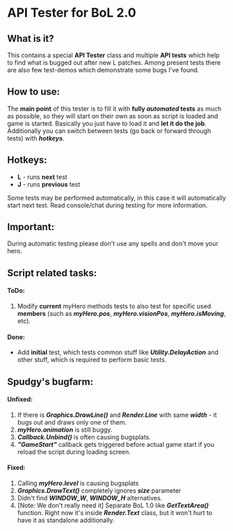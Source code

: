 # API Tester for BoL 2.0

## What is it?
This contains a special **API Tester** class and multiple **API tests** which help to find what is bugged out after new L patches.
Among present tests there are also few test-demos which demonstrate some bugs I've found.

## How to use:
The **main point** of this tester is to fill it with **fully _automated_ tests** as much as possible, so they will start on their own as soon as script is loaded and game is started.
Basically you just have to load it and **let it do the job**. Additionally you can switch between tests (go back or forward through tests) with **_hotkeys_**.

## Hotkeys:
- **L** - runs **next** test
- **J** - runs **previous** test

Some tests may be performed automatically, in this case it will automatically start next test. Read console/chat during testing for more information.

## Important:
During automatic testing please don't use any spells and don't move your hero.



## Script related tasks:
#### ToDo:
1. Modify **current** myHero methods tests to also test for specific used **members** (such as **_myHero.pos_**, **_myHero.visionPos_**, **_myHero.isMoving_**, etc).

#### Done:
* Add **initial** test, which tests common stuff like **_Utility.DelayAction_** and other stuff, which is required to perform basic tests.


## Spudgy's bugfarm:
#### Unfixed:
1. If there is **_Graphics.DrawLine()_** and **_Render.Line_** with same **_width_** - it bugs out and draws only one of them.
2. **_myHero.animation_** is still buggy.
3. **_Callback.Unbind()_** is often causing bugsplats.
5. **_"GameStart"_** callback gets triggered before actual game start if you reload the script during loading screen.

#### Fixed:
1. Calling **_myHero.level_** is causing bugsplats
2. **_Graphics.DrawText()_** completely ignores **_size_** parameter
3. Didn't find **_WINDOW_W_**, **_WINDOW_H_** alternatives.
4. [Note: We don't really need it] Separate BoL 1.0 like **_GetTextArea()_** function. Right now it's inside **_Render.Text_** class, but it won't hurt to have it as standalone additionally.